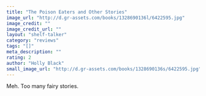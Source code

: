 ```yaml
---
title: "The Poison Eaters and Other Stories"
image_url: "http://d.gr-assets.com/books/1328690136l/6422595.jpg"
image_credit: ""
image_credit_url: ""
layout: "shelf-talker"
category: "reviews"
tags: "[]"
meta_description: ""
rating: 2
author: "Holly Black"
small_image_url: "http://d.gr-assets.com/books/1328690136s/6422595.jpg"
---
```


Meh. Too many fairy stories.



